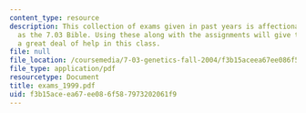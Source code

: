 ```yaml
---
content_type: resource
description: This collection of exams given in past years is affectionately known
  as the 7.03 Bible. Using these along with the assignments will give the student
  a great deal of help in this class.
file: null
file_location: /coursemedia/7-03-genetics-fall-2004/f3b15aceea67ee086f587973202061f9_exams_1999.pdf
file_type: application/pdf
resourcetype: Document
title: exams_1999.pdf
uid: f3b15ace-ea67-ee08-6f58-7973202061f9
---
```

